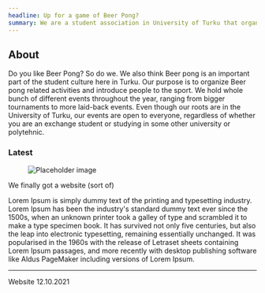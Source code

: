 ```yaml
---
headline: Up for a game of Beer Pong?
summary: We are a student association in University of Turku that organizes tournaments and other Beer Pong related events for students in Turku.
---
```

<h2 class="bpt-title">About</h2>
<div class="box content">
  <div class="bpt-introduction">
    <p>
      Do you like Beer Pong? So do we. We also think Beer pong is an important part of the student culture here in Turku. Our purpose is to organize Beer pong related activities and introduce people to the sport. We hold whole bunch of different events throughout the year, ranging from bigger tournaments to more laid-back events. Even though our roots are in the University of Turku, our events are open to everyone, regardless of whether you are an exchange student or studying in some other university or polytehnic.
    </p>
  </div>
</div>
<h3 class="bpt-title">Latest</h2>
<div class="card">
  <div class="card-image">
    <figure class="image is-3by1">
      <img src="/images/article-placeholder.png" alt="Placeholder image">
    </figure>
  </div>
  <div class="card-content">
    <div class="media">
      <div class="media-content">
        <p class="title is-4">We finally got a website (sort of)</p>
        <p class="is-6">
          Lorem Ipsum is simply dummy text of the printing and typesetting industry. Lorem Ipsum has been the industry's standard dummy text ever since the 1500s, when an unknown printer took a galley of type and scrambled it to make a type specimen book. It has survived not only five centuries, but also the leap into electronic typesetting, remaining essentially unchanged. It was popularised in the 1960s with the release of Letraset sheets containing Lorem Ipsum passages, and more recently with desktop publishing software like Aldus PageMaker including versions of Lorem Ipsum.
        </p>
      </div>
    </div>
    <div>
      <hr class="article-horizontal-rule">
      <div class="article-footer">
        <b-tag type="light-primary" size="is-medium">Website</b-tag>
        <span>12.10.2021</span>
      </div>
    </div>
  </div>
</div>
